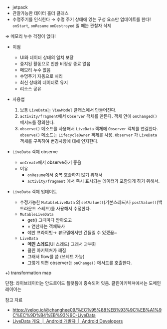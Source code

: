 
- jetpack
- 관찰가능한 데이터 홀더 클래스
- 수명주기를 인식한다 → 수명 주기 상태에 있는 구성 요소만 업데이트를 한다! `onStart`, `onResume`
`onDestroyed` 일 때는 관찰자 삭제

⇒ 메모리 누수 걱정이 없다!

- 이점
	- UI와 데이터 상태의 일치 보장
	- 중지된 활동으로 인한 비정상 종료 없음
	- 메모리 누수 없음
	- 수명주기 자동으로 처리
	- 최신 상태의 데이터로 유지
	- 리소스 공유

- 사용법
	1. 보통 `LiveData`는 `ViewModel` 클래스에서 만들어진다.
	2. `activity/fragment`에서 `Observer` 객체를 만든다. 객체 안에 `onChanged()` 메서드를 정의한다.
	3. `observe()` 메소드를 사용해서 `LiveData` 객체에 `Observer` 객체를 연결한다. `observe()` 메소드는 `LifecycleOwner` 객체를 사용. `Observer` 가 `LiveData` 객체를 구독하여 변경사항에 대해 인지한다.

- `LiveData` 객체 observe
	- `onCreate`에서 observe하기 좋음
	- 이유
		- `onResume`에서 중복 호출하지 않기 위해서
		- `activity/fragment` 에서 즉시 표시되는 데이터가 포함되게 하기 위해서.
	
- `LiveData` 객체 업데이트
	- 수정가능한 `MutableLiveData` 의 `setValue()`(기본스레드)나 `postValue()`(백드라운드 스레드)를 사용해서 수정한다.
	- `MutableLiveData`
		- get() 그때마다 받아오고
		- = 연산자는 객체복사
		- 얘만 프라이빗→ 뷰모델에서만 건들일 수 있겠끔~
	- `LiveData`
		- **메인 스레드**(UI 스레드) 그래서 과부화
		- 클린 아키텍쳐가 깨짐
		- 그래서 flow를 씀 (쓰레드 가능)
		- 그렇게 되면 observer는 `onChange()` 메서드를 호출한다.


+) transformation map

단점: 라이브데이터는 안드로이드 플랫폼에 종속되어 잇음. 클린아키텍쳐에서는 도메인 레이어는




참고 자료
- https://velog.io/@changhee09/%EC%95%88%EB%93%9C%EB%A1%9C%EC%9D%B4%EB%93%9C-LiveData
- [LiveData 개요  |  Android 개발자  |  Android Developers](https://developer.android.com/topic/libraries/architecture/livedata?hl=ko)